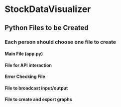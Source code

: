 # StockDataVisualizer

## Python Files to be Created
### Each person should choose one file to create

#### Main File (app.py)
#### File for API interaction
#### Error Checking File
#### File to broadcast input/output
#### File to create and export graphs